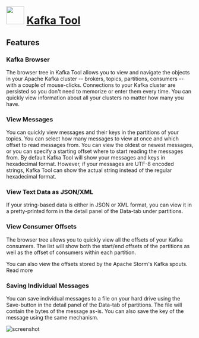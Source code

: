 ﻿# <img src="https://cdn.jsdelivr.net/gh/chtof/chocolatey-packages/automatic/kafka-tool/kafka-tool.png" width="48" height="48"/> [Kafka Tool](https://chocolatey.org/packages/kafka-tool)

## Features
### Kafka Browser
The browser tree in Kafka Tool allows you to view and navigate the objects in your Apache Kafka cluster -- brokers, topics, partitions, consumers -- with a couple of mouse-clicks. Connections to your Kafka cluster are persisted so you don't need to memorize or enter them every time. You can quickly view information about all your clusters no matter how many you have.


### View Messages
You can quickly view messages and their keys in the partitions of your topics. You can select how many messages to view at once and which offset to read messages from. You can view the oldest or newest messages, or you can specify a starting offset where to start reading the messages from. By default Kafka Tool will show your messages and keys in hexadecimal format. However, if your messages are UTF-8 encoded strings, Kafka Tool can show the actual string instead of the regular hexadecimal format.

 
### View Text Data as JSON/XML
If your string-based data is either in JSON or XML format, you can view it in a pretty-printed form in the detail panel of the Data-tab under partitions.

 
### View Consumer Offsets
The browser tree allows you to quickly view all the offsets of your Kafka consumers. The list will show both the start/end offsets of the partitions as well as the offset of consumers within each partition.

 
You can also view the offsets stored by the Apache Storm's Kafka spouts. Read more

### Saving Individual Messages
You can save individual messages to a file on your hard drive using the Save-button in the detail panel of the Data-tab of partitions. The file will contain the bytes of the message as-is. You can also save the key of the message using the same mechanism.

![screenshot](https://cdn.jsdelivr.net/gh/chtof/chocolatey-packages/automatic/kafka-tool/screenshot.png)
